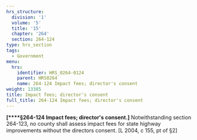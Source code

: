 ```yaml
---
hrs_structure:
  division: '1'
  volume: '5'
  title: '15'
  chapter: '264'
  section: 264-124
type: hrs_section
tags:
  - Government
menu:
  hrs:
    identifier: HRS_0264-0124
    parent: HRS0264
    name: 264-124 Impact fees; director's consent
weight: 13385
title: Impact fees; director's consent
full_title: 264-124 Impact fees; director's consent
---
```

**[****§264-124 Impact fees; director's consent.]** Notwithstanding section 264-123, no county shall assess impact fees for state highway improvements without the directors consent. [L 2004, c 155, pt of §2]